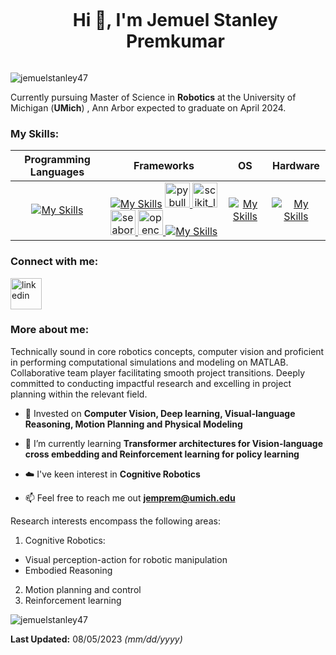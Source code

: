 <!--h1 without bottom border-->
<div id="user-content-toc">
  <ul align="center">
    <summary><h1 style="display: inline-block">Hi 👋, I'm Jemuel Stanley Premkumar </h1></summary>
  </ul>
</div>
<!--profile visit count-->
<p align="left"> <img src="https://komarev.com/ghpvc/?username=jemuelstanley47&label=Profile%20views&color=0e75b6&style=flat" alt="jemuelstanley47" /> </p>

Currently pursuing Master of Science in **Robotics** at the University of Michigan (**UMich**) , Ann Arbor expected to graduate on April 2024. 

### My Skills:
| 	**Programming Languages**	 | 	**Frameworks**	 | 	**OS**	 | **Hardware** |
| 	:-----:	 | 	:-----:	 | 	:-----:	 | :-----:	 | 
| 	[![My Skills](https://skillicons.dev/icons?i=py,c,matlab&perline=8)](https://skillicons.dev)	| 	[![My Skills](https://skillicons.dev/icons?i=pytorch,tensorflow&perline=8)](https://skillicons.dev) <a href="https://pybullet.org/wordpress/" target="_blank" rel="noreferrer"> <img src="https://ia903105.us.archive.org/2/items/bullet3-2.87/Bullet_Physics_Logo.svg.png" alt="pybullet" height="40"/> </a>  <a href="https://scikit-learn.org/" target="_blank" rel="noreferrer"> <img src="https://upload.wikimedia.org/wikipedia/commons/0/05/Scikit_learn_logo_small.svg" alt="scikit_learn" width="40" height="40"/> </a> <a href="https://seaborn.pydata.org/" target="_blank" rel="noreferrer"> <img src="https://seaborn.pydata.org/_images/logo-mark-lightbg.svg" alt="seaborn" width="40" height="40"/> </a> <a href="https://opencv.org/" target="_blank" rel="noreferrer"> <img src="https://www.vectorlogo.zone/logos/opencv/opencv-icon.svg" alt="opencv" width="40" height="40"/> </a>	[![My Skills](https://skillicons.dev/icons?i=git,vscode&perline=8)](https://skillicons.dev) | 	[![My Skills](https://skillicons.dev/icons?i=linux&perline=8)](https://skillicons.dev)	 | [![My Skills](https://skillicons.dev/icons?i=raspberrypi,arduino&perline=8)](https://skillicons.dev) |


### Connect with me:
<a href="https://www.linkedin.com/in/jemuelstanley47" target="blank"><img align="center" src="https://user-images.githubusercontent.com/88904952/234979284-68c11d7f-1acc-4f0c-ac78-044e1037d7b0.png" alt="linkedin" height="50" width="50" /></a>

### More about me:
Technically sound in core robotics concepts, computer vision and proficient in performing computational simulations and modeling on MATLAB. Collaborative team player facilitating smooth project transitions. Deeply committed to conducting impactful research and excelling in project planning within the relevant field. 

<!--Intro start-->
- 🔭 Invested on **Computer Vision, Deep learning, Visual-language Reasoning, Motion Planning and Physical Modeling**

- 🌱 I’m currently learning **Transformer architectures for Vision-language cross embedding and Reinforcement learning for policy learning**

- ☁️ I've keen interest in **Cognitive Robotics**

- 📫 Feel free to reach me out **jemprem@umich.edu**

Research interests encompass the following areas:
1) Cognitive Robotics:
- Visual perception-action for robotic manipulation
- Embodied Reasoning 
2) Motion planning and control
3) Reinforcement learning

<!--Intro end-->

<!-- Languages Data -->
<p><img align="center" src="https://github-readme-stats.vercel.app/api/top-langs?username=jemuelstanley47&show_icons=true&locale=en&layout=compact" alt="jemuelstanley47" /></p>

<!-- Updated Date info -->
**Last Updated:** 08/05/2023 *(mm/dd/yyyy)*

